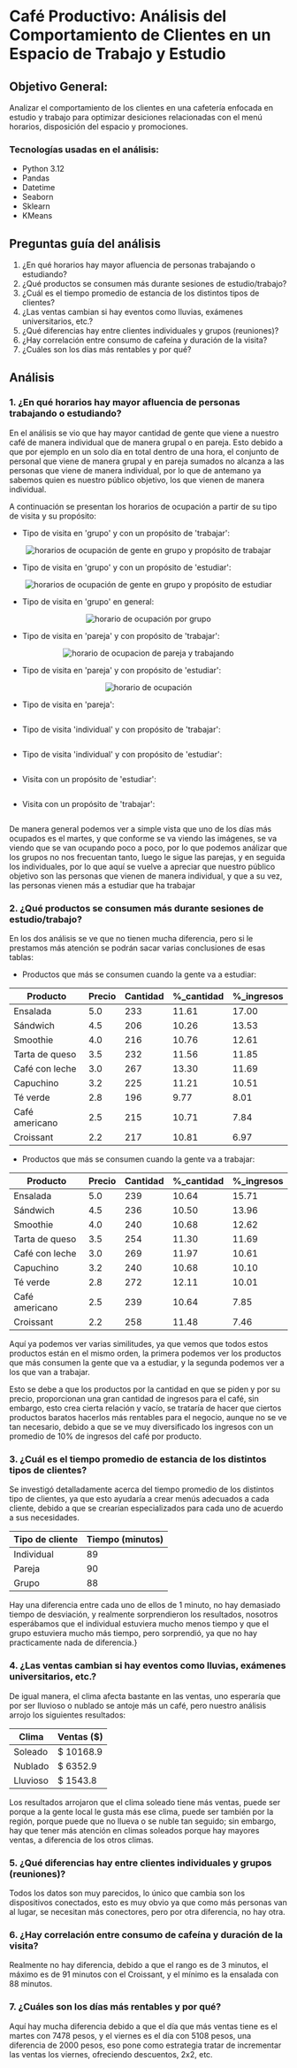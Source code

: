 # Café Productivo: Análisis del Comportamiento de Clientes en un Espacio de Trabajo y Estudio

## Objetivo General:

Analizar el comportamiento de los clientes en una cafetería enfocada en estudio y trabajo para optimizar desiciones
relacionadas con el menú horarios, disposición del espacio y promociones.

### Tecnologías usadas en el análisis:

- Python 3.12
- Pandas
- Datetime
- Seaborn
- Sklearn
- KMeans

## Preguntas guía del análisis

1. ¿En qué horarios hay mayor afluencia de personas trabajando o estudiando?
2. ¿Qué productos se consumen más durante sesiones de estudio/trabajo?
3. ¿Cuál es el tiempo promedio de estancia de los distintos tipos de clientes?
4. ¿Las ventas cambian si hay eventos como lluvias, exámenes universitarios, etc.?
5. ¿Qué diferencias hay entre clientes individuales y grupos (reuniones)?
6. ¿Hay correlación entre consumo de cafeína y duración de la visita?
7. ¿Cuáles son los días más rentables y por qué?

## Análisis

### 1. ¿En qué horarios hay mayor afluencia de personas trabajando o estudiando?
En el análisis se vio que hay mayor cantidad de gente que viene a nuestro café de manera individual que de manera
grupal o en pareja. Esto debido a que por ejemplo en un solo día en total dentro de una hora, el conjunto de personal
que viene de manera grupal y en pareja sumados no alcanza a las personas que viene de manera individual, por lo que
de antemano ya sabemos quien es nuestro público objetivo, los que vienen de manera individual.

A continuación se presentan los horarios de ocupación a partir de su tipo de visita y su propósito:

- Tipo de visita en 'grupo' y con un propósito de 'trabajar':

<div style="text-align: center;">
<img src="img/grupo_trabajo.png" alt="horarios de ocupación de gente en grupo y propósito de trabajar">
</div>
 
-  Tipo de visita en 'grupo' y con un propósito de 'estudiar':

<div style="text-align: center;">
<img src="img/grupo_estudiar.png" alt="horarios de ocupación de gente en grupo y propósito de estudiar">
</div>

- Tipo de visita en 'grupo' en general:

<div style="text-align: center;">
<img src="img/grupo.png" alt="horario de ocupación por grupo">
</div>

- Tipo de visita en 'pareja' y con propósito de 'trabajar':

<div style="text-align: center">
<img src="img/pareja_trabajo.png" alt="horario de ocupacion de pareja y trabajando">
</div>

- Tipo de visita en 'pareja' y con propósito de 'estudiar':

<div style="text-align: center">
<img src="img/pareja_estudiar.png" alt="horario de ocupación">
</div>

- Tipo de visita en 'pareja':

<div style="text-align: center">
<img src="img/pareja.png" alt="">
</div>

- Tipo de visita 'individual' y con propósito de 'trabajar':

<div style="text-align: center">
<img src="img/individual_trabajo.png" alt="">
</div>

- Tipo de visita 'individual' y con propósito de 'estudiar':

<div style="text-align: center">
<img src="img/individual_estudiar.png" alt="">
</div>

- Visita con un propósito de 'estudiar':

<div style="text-align: center">
<img src="img/estudiar.png" alt="">
</div>

- Visita con un propósito de 'trabajar':

<div style="text-align: center">
<img src="img/trabajar.png" alt="">
</div>

De manera general podemos ver a simple vista que uno de los días más ocupados es el martes, y que conforme se va
viendo las imágenes, se va viendo que se van ocupando poco a poco, por lo que podemos análizar que los grupos no nos
frecuentan tanto, luego le sigue las parejas, y en seguida los individuales, por lo que aquí se vuelve a apreciar
que nuestro público objetivo son las personas que vienen de manera individual, y que a su vez, las personas vienen
más a estudiar que ha trabajar

### 2. ¿Qué productos se consumen más durante sesiones de estudio/trabajo?

En los dos análisis se ve que no tienen mucha diferencia, pero si le prestamos más atención se podrán sacar varias
conclusiones de esas tablas:

- Productos que más se consumen cuando la gente va a estudiar:

| Producto       | Precio | Cantidad | %_cantidad | %_ingresos |
|----------------|--------|----------|------------|------------|
| Ensalada       | 5.0    | 233      | 11.61      | 17.00      |
| Sándwich       | 4.5    | 206      | 10.26      | 13.53      |
| Smoothie       | 4.0    | 216      | 10.76      | 12.61      |
| Tarta de queso | 3.5    | 232      | 11.56      | 11.85      |
| Café con leche | 3.0    | 267      | 13.30      | 11.69      |
| Capuchino      | 3.2    | 225      | 11.21      | 10.51      |
| Té verde       | 2.8    | 196      | 9.77       | 8.01       |
| Café americano | 2.5    | 215      | 10.71      | 7.84       |
| Croissant      | 2.2    | 217      | 10.81      | 6.97       |

- Productos que más se consumen cuando la gente va a trabajar:

| Producto       | Precio | Cantidad | %_cantidad | %_ingresos |
|----------------|--------|----------|------------|------------|
| Ensalada       | 5.0    | 239      | 10.64      | 15.71      |
| Sándwich       | 4.5    | 236      | 10.50      | 13.96      |
| Smoothie       | 4.0    | 240      | 10.68      | 12.62      |
| Tarta de queso | 3.5    | 254      | 11.30      | 11.69      |
| Café con leche | 3.0    | 269      | 11.97      | 10.61      |
| Capuchino      | 3.2    | 240      | 10.68      | 10.10      |
| Té verde       | 2.8    | 272      | 12.11      | 10.01      |
| Café americano | 2.5    | 239      | 10.64      | 7.85       |
| Croissant      | 2.2    | 258      | 11.48      | 7.46       |

Aquí ya podemos ver varias similitudes, ya que vemos que todos estos productos están en el mismo orden, la primera
podemos ver los productos que más consumen la gente que va a estudiar, y la segunda podemos ver a los que van a
trabajar.

Esto se debe a que los productos por la cantidad en que se piden y por su precio, proporcionan una gran cantidad de
ingresos para el café, sin embargo, esto crea cierta relación y vacío, se trataría de hacer que ciertos productos
baratos hacerlos más rentables para el negocio, aunque no se ve tan necesario, debido a que se ve muy diversificado los
ingresos con un promedio de 10% de ingresos del café por producto.

### 3. ¿Cuál es el tiempo promedio de estancia de los distintos tipos de clientes?

Se investigó detalladamente acerca del tiempo promedio de los distintos tipo de clientes, ya que esto ayudaría a crear
menús adecuados a cada cliente, debido a que se crearían especializados para cada uno de acuerdo a sus necesidades.

| Tipo de cliente | Tiempo (minutos) |
|-----------------|------------------|
| Individual      | 89               |
| Pareja          | 90               |
| Grupo           | 88               |

Hay una diferencia entre cada uno de ellos de 1 minuto, no hay demasiado tiempo de desviación, y realmente sorprendieron
los resultados, nosotros esperábamos que el individual estuviera mucho menos tiempo y que el grupo estuviera mucho más
tiempo, pero sorprendió, ya que no hay practicamente nada de diferencia.}

### 4. ¿Las ventas cambian si hay eventos como lluvias, exámenes universitarios, etc.?

De igual manera, el clima afecta bastante en las ventas, uno esperaría que por ser lluvioso o nublado se antoje más un
café, pero nuestro análisis arrojo los siguientes resultados:

| Clima    | Ventas ($) |
|----------|------------|
| Soleado  | $ 10168.9  |
| Nublado  | $ 6352.9   |
| Lluvioso | $ 1543.8   |

Los resultados arrojaron que el clima soleado tiene más ventas, puede ser porque a la gente local le gusta más ese
clima, puede ser también por la región, porque puede que no llueva o se nuble tan seguido; sin embargo, hay que tener
más atención en climas soleados porque hay mayores ventas, a diferencia de los otros climas.

### 5. ¿Qué diferencias hay entre clientes individuales y grupos (reuniones)?

Todos los datos son muy parecidos, lo único que cambia son los dispositivos conectados, esto es muy obvio ya que como
más personas van al lugar, se necesitan más conectores, pero por otra diferencia, no hay otra.

### 6. ¿Hay correlación entre consumo de cafeína y duración de la visita?

Realmente no hay diferencia, debido a que el rango es de 3 minutos, el máximo es de 91 minutos con el Croissant, y el
mínimo es la ensalada con 88 minutos.

### 7. ¿Cuáles son los días más rentables y por qué?

Aquí hay mucha diferencia debido a que el día que más ventas tiene es el martes con 7478 pesos, y el viernes es el día
con 5108 pesos, una diferencia de 2000 pesos, eso pone como estrategia tratar de incrementar las ventas los viernes,
ofreciendo descuentos, 2x2, etc.